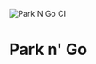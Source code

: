 ![Park'N Go CI](https://github.com/UBC-CPEN391/l2a-01-devicedrivers/actions/workflows/parse_response.yml/badge.svg)

# Park n' Go
